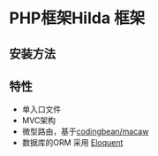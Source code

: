 # PHP框架Hilda 框架

## 安装方法


## 特性
- 单入口文件
- MVC架构
- 微型路由，基于[codingbean/macaw](https://packagist.org/packages/codingbean/macaw)
- 数据库的ORM 采用 [Eloquent](http://laravel-china.org/docs/5.0/eloquent)